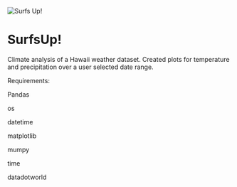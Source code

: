 ![Surfs Up!](https://media.giphy.com/media/dJUtqIcqeyMvK/giphy.gif)

# SurfsUp!
Climate analysis of a Hawaii weather dataset. Created plots for temperature and precipitation over a user selected date range.

Requirements:

Pandas

os

datetime

matplotlib

mumpy

time

datadotworld

